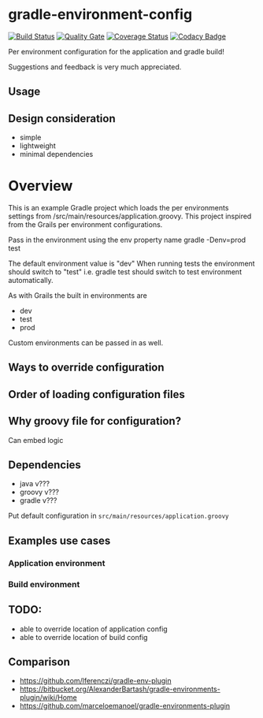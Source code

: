 # gradle-environment-config
[![Build Status](https://travis-ci.org/thomashan/gradle-environment-config.svg)](https://travis-ci.org/thomashan/gradle-environment-config)
[![Quality Gate](https://sonarcloud.io/api/badges/gate?key=com.github.thomashan.gradle-environment-config)](https://sonarcloud.io/dashboard?id=com.github.thomashan.gradle-environment-config)
[![Coverage Status](https://coveralls.io/repos/github/thomashan/gradle-environment-config/badge.svg)](https://coveralls.io/github/thomashan/gradle-environment-config)
[![Codacy Badge](https://api.codacy.com/project/badge/Grade/1984f0cf64464a238c59219751d77794)](https://www.codacy.com/app/thomashan/gradle-environment-config?utm_source=github.com&amp;utm_medium=referral&amp;utm_content=thomashan/gradle-environment-config&amp;utm_campaign=Badge_Grade)

Per environment configuration for the application and gradle build!

Suggestions and feedback is very much appreciated.

## Usage

## Design consideration
* simple
* lightweight
* minimal dependencies


# Overview
This is an example Gradle project which loads the per environments settings from /src/main/resources/application.groovy.
This project inspired from the Grails per environment configurations.

Pass in the environment using the env property name
gradle -Denv=prod test

The default environment value is "dev"
When running tests the environment should switch to "test"
i.e. gradle test
should switch to test environment automatically.

As with Grails the built in environments are
* dev
* test
* prod

Custom environments can be passed in as well.

## Ways to override configuration


## Order of loading configuration files

## Why groovy file for configuration?
Can embed logic

## Dependencies
* java v???
* groovy v???
* gradle v???


Put default configuration in `src/main/resources/application.groovy`

## Examples use cases
### Application environment
### Build environment


## TODO:
* able to override location of application config
* able to override location of build config

## Comparison
* https://github.com/lferenczi/gradle-env-plugin
* https://bitbucket.org/AlexanderBartash/gradle-environments-plugin/wiki/Home
* https://github.com/marceloemanoel/gradle-environments-plugin
